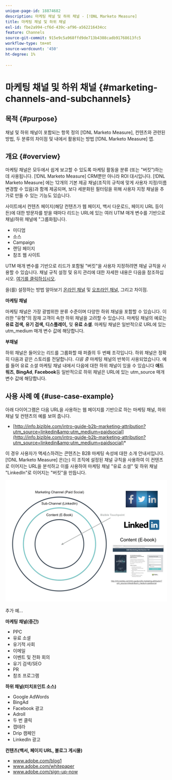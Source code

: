 ```yaml
---
unique-page-id: 18874682
description: 마케팅 채널 및 하위 채널 - [!DNL Marketo Measure]
title: 마케팅 채널 및 하위 채널
exl-id: fbe2a994-cf6d-439c-af96-a562216434cc
feature: Channels
source-git-commit: 915e9c5a968ffd9de713b4308cadb91768613fc5
workflow-type: tm+mt
source-wordcount: '450'
ht-degree: 1%

---
```


# 마케팅 채널 및 하위 채널 {#marketing-channels-and-subchannels}

## 목적 {#purpose}

채널 및 하위 채널이 포함되는 항목 정의 [!DNL Marketo Measure], 컨텐츠와 관련된 방법, 두 분류의 차이점 및 내에서 활용되는 방법 [!DNL Marketo Measure] 앱.

## 개요 {#overview}

마케팅 채널은 모두에서 쉽게 보고할 수 있도록 마케팅 활동을 분류 (또는 &quot;버킷&quot;)하는 데 사용됩니다. [!DNL Marketo Measure] CRM뿐만 아니라 ROI 대시입니다. [!DNL Marketo Measure] 에는 12개의 기본 제공 채널(조직의 규칙에 맞게 사용자 지정/이름 변경할 수 있음)과 함께 제공되며, 보다 세분화된 필터링을 위해 사용자 지정 채널을 추가로 만들 수 있는 기능도 있습니다.

사이트에서 컨텐츠 페이지(해당 컨텐츠가 웹 페이지, 백서 다운로드, 페이지 URL 등이든)에 대한 방문자를 받을 때마다 리드는 URL에 있는 여러 UTM 매개 변수를 기반으로 채널/하위 채널에 &quot;그룹화됩니다.

* 미디엄
* 소스
* Campaign
* 랜딩 페이지
* 참조 웹 사이트

UTM 매개 변수를 기반으로 리드가 포함될 &quot;버킷&quot;을 사용자 지정하려면 채널 규칙을 사용할 수 있습니다. 채널 규칙 설정 및 유지 관리에 대한 자세한 내용은 다음을 참조하십시오. [여기를 클릭하십시오](/help/channel-tracking-and-setup/online-channels/online-custom-channel-setup.md).

을(를) 설정하는 방법 알아보기 [온라인 채널](/help/channel-tracking-and-setup/online-channels/online-custom-channel-setup.md) 및 [오프라인 채널](/help/channel-tracking-and-setup/offline-channels/offline-custom-channel-setup.md), 그리고 차이점.

**마케팅 채널**

마케팅 채널은 가장 광범위한 분류 수준이며 다양한 하위 채널을 포함할 수 있습니다. 이러한 &quot;유형&quot;의 잠재 고객이 속한 하위 채널을 고려할 수 있습니다. 마케팅 채널의 예로는 **유료 검색, 유기 검색, 디스플레이,** 및 **유료 소셜**. 마케팅 채널은 일반적으로 URL에 있는 utm_medium 매개 변수 값에 해당합니다.

**부채널**

하위 채널은 들어오는 리드를 그룹화할 때 퍼즐의 두 번째 조각입니다. 하위 채널은 정확히 다음과 같은 스토리를 전달합니다. _다음 중_ 마케팅 채널의 반복이 사용되었습니다. 예를 들어 유료 소셜 마케팅 채널 내에서 다음에 대한 하위 채널이 있을 수 있습니다 **애드워즈**, **BingAd**, **Facebook**&#x200B;등 일반적으로 하위 채널은 URL에 있는 utm_source 매개 변수 값에 해당합니다.

## 사용 사례 예 {#use-case-example}

아래 다이어그램은 다음 URL을 사용하는 웹 페이지를 기반으로 하는 마케팅 채널, 하위 채널 및 컨텐츠의 예를 보여 줍니다.

* [http://info.bizible.com/intro-guide-b2b-marketing-attribution?utm_source=linkedin&amp;utm_medium=paidsocial](http://info.bizible.com/intro-guide-b2b-marketing-attribution?utm_source=linkedin&amp;utm_medium=paidsocial)*

이 경우 사용자가 액세스하려는 콘텐츠는 B2B 마케팅 속성에 대한 소개 안내서입니다. [!DNL Marketo Measure] 은(는) 이 조직에 설정된 채널 규칙을 사용하여 이 컨텐츠로 이어지는 URL을 분석하고 이를 사용하여 마케팅 채널 &quot;유료 소셜&quot; 및 하위 채널 &quot;LinkedIn&quot;로 이어지는 &quot;버킷&quot;을 만듭니다.

![](assets/1.jpg)

추가 예...

**마케팅 채널(중간)**

* PPC
* 유료 소셜
* 유기적 사회
* 이메일
* 이벤트 및 전화 회의
* 유기 검색/SEO
* PR
* 참조 프로그램

**하위 채널(터치포인트 소스)**

* Google AdWords
* BingAd
* Facebook 광고
* Adroll
* 두 번 클릭
* 캡테라
* Drip 캠페인
* LinkedIn 광고

**컨텐츠(백서, 페이지 URL, 블로그 게시물)**

* www.adobe.com/blog1
* www.adobe.com/whitepaper
* www.adobe.com/sign-up-now
